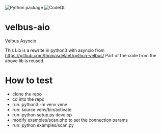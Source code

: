 ![Python package](https://github.com/Cereal2nd/velbus-aio/workflows/Python%20package/badge.svg)
![CodeQL](https://github.com/Cereal2nd/velbus-aio/workflows/CodeQL/badge.svg)

# velbus-aio
Velbus Asyncio

This Lib is a rewrite in python3 with asyncio from https://github.com/thomasdelaet/python-velbus/
Part of the code from the above lib is reused.

# How to test
* clone the repo
* cd into the repo
* run: python3 -m venv venv
* run: source venv/bin/activate
* run: python setup.py develop 
* modify examples/scan.php to set the connection params
* run: python examples/scan.py
